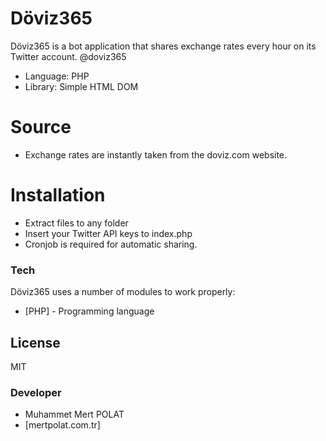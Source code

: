 # Döviz365

Döviz365 is a bot application that shares exchange rates every hour on its Twitter account. @doviz365 

  - Language: PHP
  - Library: Simple HTML DOM

# Source

  - Exchange rates are instantly taken from the doviz.com website.

# Installation

- Extract files to any folder
- Insert your Twitter API keys to index.php
- Cronjob is required for automatic sharing.

### Tech

Döviz365 uses a number of modules to work properly:

* [PHP] - Programming language

License
----

MIT

### Developer

- Muhammet Mert POLAT
- [mertpolat.com.tr]
